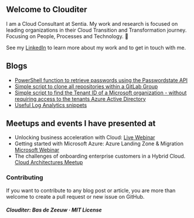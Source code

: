 ## Welcome to Clouditer

I am a Cloud Consultant at Sentia. My work and research is focused on leading organizations in their Cloud Transition and Transformation journey. Focusing on People, Processes and Technology.
:rocket:

See my [LinkedIn](https://www.linkedin.com/in/basdezeeuw89/) to learn more about my work and to get in touch with me.

## Blogs
* [PowerShell function to retrieve passwords using the Passwordstate API](/posts/2020-05-25-passwordstate-powershell-api.md)
* [Simple script to clone all repositories within a GitLab Group](/posts/2020-05-13-cloning-all-gitlab-repositories-in-group.md)
* [Simple script to find the Tenant ID of a Microsoft organization - without requiring access to the tenants Azure Active Directory](/posts/2020-05-13-simple-tool-to-find-tenant-id.md)
* [Useful Log Analytics snippets](/posts/2020-05-13-useful-log-analytics-snippets.md)

## Meetups and events I have presented at
- Unlocking business acceleration with Cloud: [Live Webinar](https://resources.sentia.com/en/isv-seminar-acceleration?utm_campaign=BE%20Seminar%20Software%20is%20eating%20the%20world&utm_content=142651060&utm_medium=social&utm_source=linkedin&hss_channel=lcp-818965)
- Getting started with Microsoft Azure: Azure Landing Zone & Migration [Microsoft Webinar](https://info.microsoft.com/WE-AzureMig-WBNR-FY20-04Apr-29-GettingstartedwithMicrosoftAzureAzureLandingZoneMigration-SRDEM17901_LP01Registration-ForminBody.html)
- The challenges of onboarding enterprise customers in a Hybrid Cloud. [Cloud Architectures Meetup](https://www.meetup.com/nl-NL/Cloud-Architectures-Meetup/events/263062490/)

### Contributing
If you want to contribute to any blog post or article, you are more than welcome to create a pull request or new issue on GitHub.

##### Clouditer: Bas de Zeeuw · MIT License

<!-- Global site tag (gtag.js) - Google Analytics -->
<script async src="https://www.googletagmanager.com/gtag/js?id=UA-166360559-1"></script>
<script>
  window.dataLayer = window.dataLayer || [];
  function gtag(){dataLayer.push(arguments);}
  gtag('js', new Date());

  gtag('config', 'UA-166360559-1');
</script>

